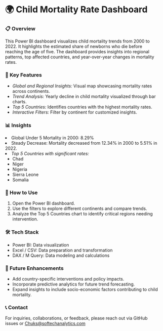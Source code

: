 <h1>🌍 Child Mortality Rate Dashboard </h1>

<h3>📋 Overview</h3>

<p>This Power BI dashboard visualizes child mortality trends from 2000 to 2022. It highlights the estimated share of newborns who die before reaching the age of five. The dashboard provides insights into regional patterns, top affected countries, and year-over-year changes in mortality rates.</p>

<h3>🔹 Key Features</h3>
<ul>
<li><em>Global and Regional Insights:</em> Visual map showcasing mortality rates across continents.</li>

<li><em>Trend Analysis: </em>Yearly decline in child mortality visualized through bar charts.</li>

<li><em>Top 5 Countries:</em> Identifies countries with the highest mortality rates.</li>

<li><em>Interactive Filters: </em>Filter by continent for customized insights.</li>
</ul>
<h3>📊 Insights</h3>

<li>Global Under 5 Mortality in 2000: 8.29%</li>

<li>Steady Decrease: Mortality decreased from 12.34% in 2000 to 5.51% in 2022.</li>

<li><em>Top 5 Countries with significant rates:</em>
<ul>
<li>Chad</li>

<li>Niger</li>

<li>Nigeria</li>

<li>Sierra Leone</li>

<li>Somalia</li>
</ul>
</li>
<h3>📌 How to Use</h3>
<ol>
<li>Open the Power BI dashboard.</li>

<li>Use the filters to explore different continents and compare trends.</li>

<li>Analyze the Top 5 Countries chart to identify critical regions needing intervention.</li>
</ol>

<h3>🛠 Tech Stack</h3>
<ul>
<li>Power BI: Data visualization</li>

<li>Excel / CSV: Data preparation and transformation</li>

<li>DAX / M Query: Data modeling and calculations</li>
</ul>
<h3>🚀 Future Enhancements</h3>
<ul>
<li>Add country-specific interventions and policy impacts.</li>

<li>Incorporate predictive analytics for future trend forecasting.</li>

<li>Expand insights to include socio-economic factors contributing to child mortality.</li>
</ul>
<h3>📞 Contact</h3>

For inquiries, collaborations, or feedback, please reach out via GitHub issues or Chuks@softechanalytics.com
